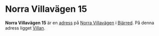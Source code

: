 # Norra Villavägen 15

**Norra Villavägen 15** är en [adress](adress) på [Norra Villavägen](norra%20villavägen) i [Bjärred](bjärred). På denna adress ligget [Villan](villan).
